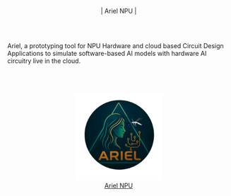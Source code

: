 
<p align="center">
  | Ariel NPU |
</p>
  <br>
  <br>
  <p align="left">
  Ariel, a prototyping tool for NPU Hardware and cloud based Circuit Design Applications to simulate software-based AI models with hardware AI circuitry live in the cloud.
  </p>
  <br>
  <br>
  <p align="center">
  <a href="https://skyboard.space/" target="_blank">
    <img src="https://raw.githubusercontent.com/DART-Skyboard/Ariel/refs/heads/main/ArielEmerald.png" alt="ArielFire" width="200" height="200">
  </a>
  <br>
  <a href="https://arielnpu.space/">Ariel NPU</a>
</p>

